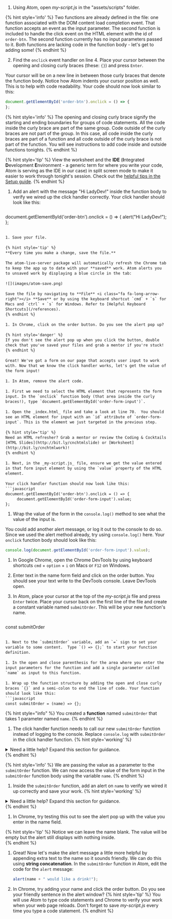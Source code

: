 1. Using Atom, open _my-script.js_ in the "assets/scripts" folder. 

  {% hint style='info' %}
Two functions are already defined in the file: one function associated with the DOM content load completion event.  That function accepts an event as the input parameter. The second function is included to handle the click event on the HTML element with the id of `order-btn`. The second function currently has no input parameters passed to it. Both functions are lacking code in the function body - let's get to adding some!
  {% endhint %}

2. Find the `onclick` event handler on line 4. Place your cursor between the opening and closing curly braces (these: `{}`) and press `Enter`. 

  Your cursor will be on a new line in between those curly braces that denote the function body.  Notice how Atom indents your cursor position as well.  This is to help with code readability. Your code should now look similar to this:

   ```javascript
  document.getElementById('order-btn').onclick = () => {
  };
   ```

   {% hint style='info' %}
The opening and closing curly brace signify the starting and ending boundaries for groups of code statements. All the code inside the curly brace are part of the same group. Code outside of the curly braces are not part of the group. In this case, all code inside the curly braces are part of a function and all code outside of the curly brace is not part of the function. You will see instructions to add code inside and outside functions tonights.
   {% endhint %}      

   {% hint style='tip' %}
View the worksheet and the **IDE** (**I**ntegrated **D**evelopment **E**nvironment - a generic term for where you write your code, Atom is serving as the IDE in our case) in split screen mode to make it easier to work through tonight's session. Check out the [helpful tips in the Setup guide](/setup#tips). 
   {% endhint %}

1. Add an alert with the message "Hi LadyDev!" inside the function body to verify we wired up the click handler correctly. Your click handler should look like this:

   ```javascript
  document.getElementById('order-btn').onclick = () => {
        alert("Hi LadyDev!");
  };
   ```

1. Save your file. 

   {% hint style='tip' %}
**Every time you make a change, save the file.** 

The atom-live-server package will automatically refresh the Chrome tab to keep the app up to date with your **saved** work. Atom alerts you to unsaved work by displaying a blue circle in the tab:

![](images/atom-save.png)

Save the file by navigating to **File** <i class="fa fa-long-arrow-right"></i> **Save** or by using the keyboard shortcut `cmd` + `s` for Macs and `ctrl` + `s` for Windows. Refer to [Helpful Keyboard Shortcuts](/references).
   {% endhint %}

1. In Chrome, click on the order button. Do you see the alert pop up? 

  {% hint style='danger' %}
If you don't see the alert pop up when you click the button, double check that you've saved your files and grab a mentor if you're stuck!
  {% endhint %}
  
  Great! We've got a form on our page that accepts user input to work with. Now that we know the click handler works, let's get the value of the form input!

1. In Atom, remove the alert code. 

1. First we need to select the HTML element that represents the form input. In the `onclick` function body (that area inside the curly braces!), type `document.getElementById('order-form-input')`.

1. Open the _index.html_ file and take a look at line 70.  You should see an HTML element for input with an `id` attribute of `order-form-input`. This is the element we just targeted in the previous step.

  {% hint style='tip' %}
Need an HTML refresher? Grab a mentor or review the Coding & Cocktails [HTML Slides](http://bit.ly/cnchtmlslide) or [Worksheet](http://bit.ly/cnchtmlwork)!
  {% endhint %}

1. Next, in the _my-script.js_ file, ensure we get the value entered in that form input element by using the `value` property of the HTML element.

  Your click handler function should now look like this:
   ```javascript
  document.getElementById('order-btn').onclick = () => {
        document.getElementById('order-form-input').value;
  };
   ```

1. Wrap the value of the form in the `console.log()` method to see what the value of the input is. 

  You could add another alert message, or log it out to the console to do so.  Since we used the alert method already, try using `console.log()` here.  Your `onclick` function body should look like this:
   ```javascript
  console.log(document.getElementById('order-form-input').value);
   ```

1. In Google Chrome, open the Chrome DevTools by using keyboard shortcuts `cmd` + `option` + `i` on Macs or `F12` on Windows. 

1. Enter text in the name form field and click on the order button. You should see your text write to the DevTools console. Leave DevTools open.  

1. In Atom, place your cursor at the top of the _my-script.js_ file and press `Enter` twice.  Place your cursor back on the first line of the file and create a constant variable named `submitOrder`. This will be your new function's name.
   ```javascript
  const submitOrder
   ```

1. Next to the `submitOrder` variable, add an `=` sign to set your variable to some content.  Type `() => {};` to start your function definition.

1. In the open and close parenthesis for the area where you enter the input parameters for the function and add a single parameter called `name` as input to this function. 

1. Wrap up the function structure by adding the open and close curly braces `{}` and a semi-colon to end the line of code. Your function should look like this:
  ```javascript
  const submitOrder = (name) => {};
  ```
  {% hint style="info" %}
You created a **function** named `submitOrder` that takes 1 parameter named `name`.
  {% endhint %}

1. The click handler function needs to call our new `submitOrder` function instead of logging to the console. Replace `console.log` with `submitOrder` in the click handler function.
      {% hint style='working' %}
<details>
<summary>
Need a little help? Expand this section for guidance. 
</summary> 
You want to change the <code>console.log</code> code to
<pre>
<code class="lang-javascript">
submitOrder(document.getElementById('order-form-input').value);
</code>
</pre>
</details>
   {% endhint %}

   {% hint style='info' %}
We are passing the value as a parameter to the `submitOrder` function. We can now access the value of the form input in the `submitOrder` function body using the variable `name`. 
   {% endhint %}   

1. Inside the `submitOrder` function, add an alert on `name` to verify we wired it up correctly and save your work. 
   {% hint style='working' %}
<details>
<summary>
Need a little help? Expand this section for guidance. 
</summary> 
Change the <code>submitOrder</code> function to
<pre>
<code class="lang-javascript">
const submitOrder = (name) => {
      alert(name);
};
</code>
</pre>
</details>
   {% endhint %}

1. In Chrome, try testing this out to see the alert pop up with the value you enter in the name field.

  {% hint style='tip' %}
Notice we can leave the name blank. The value will be empty but the alert still displays with nothing inside.  
  {% endhint %}   

1. Great! Now let's make the alert message a little more helpful by appending extra text to the name so it sounds friendly. We can do this using **string concatenation**. In the `submitOrder` function in Atom, edit the code for the `alert` message:

   ```js
   alert(name + " would like a drink!");
   ```

1. In Chrome, try adding your name and click the order button. Do you see your friendly sentence in the alert window?
   {% hint style='tip' %}
You will use Atom to type code statements and Chrome to verify your work when your web page reloads. Don't forget to save _my-script.js_ every time you type a code statement.
   {% endhint %}

